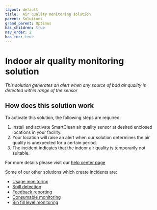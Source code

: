 ```yaml
---
layout: default
title:  Air quality monitoring solution
parent: Solutions
grand_parent: Optimus
has_children: true
nav_order: 2
has_toc: true
---
```

# Indoor air quality monitoring solution
*This solution generates an alert when any source of bad air quality is detected within range of the sensor*

## How does this solution work
To activate this solution, the following steps are required.

1. Install and activate SmartClean air quality sensor at desired enclosed locations in your facility.
2. Your location will raise an alert when our solution determines the air quality is unexpected for a certain period. 
3. The incident indicates that the indoor air quality is temporarily not suitable.

For more details please visit our [help center page](https://helpcenter-smartclean.webflow.io/help-installation/od-wf-1901-how-it-works)


Some of our other solutions which create incidents are:
- [Usage monitoring](/vcs_pc.html)
- [Spill detection](/vcs_wd.html)
- [Feedback reporting](/vcs_fd.html)
- [Consumable monitoring](/vcs_cmd.html)
- [Bin fill level monitoring](/vcs_bin.html)
